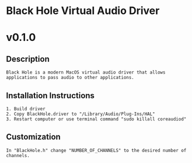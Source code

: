 # Black Hole Virtual Audio Driver
# v0.1.0

## Description
    Black Hole is a modern MacOS virtual audio driver that allows applications to pass audio to other applications.

## Installation Instructions
    1. Build driver
    2. Copy BlackHole.driver to "/Library⁩/Audio⁩/Plug-Ins⁩/HAL"
    3. Restart computer or use terminal command "sudo killall coreaudiod"

## Customization
    In "BlackHole.h" change "NUMBER_OF_CHANNELS" to the desired number of channels.
